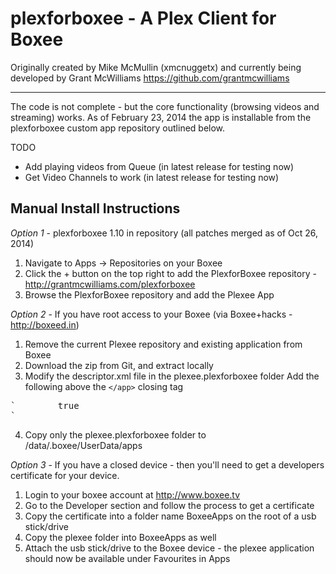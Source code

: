 plexforboxee - A Plex Client for Boxee
================================
Originally created by Mike McMullin (xmcnuggetx)  and currently being developed by Grant McWilliams https://github.com/grantmcwilliams

---

The code is not complete - but the core functionality (browsing videos and streaming) works. As of February 23, 2014 the app is installable from the plexforboxee custom app repository outlined below. 

TODO
* Add playing videos from Queue (in latest release for testing now)
* Get Video Channels to work (in latest release for testing now)


Manual Install Instructions
---------------------------

*Option 1* - plexforboxee 1.10 in repository (all patches merged as of Oct 26, 2014)

1. Navigate to Apps -> Repositories on your Boxee
2. Click the + button on the top right to add the PlexforBoxee repository - http://grantmcwilliams.com/plexforboxee
3. Browse the PlexforBoxee repository and add the Plexee App


*Option 2* - If you have root access to your Boxee (via Boxee+hacks - http://boxeed.in)

1. Remove the current Plexee repository and existing application from Boxee
2. Download the zip from Git, and extract locally
3. Modify the descriptor.xml file in the plexee.plexforboxee folder
Add the following above the `</app>` closing tag
<pre>
`        <test-app>true</test-app>
</app>`
</pre>
4. Copy only the plexee.plexforboxee folder to /data/.boxee/UserData/apps

*Option 3* - If you have a closed device - then you'll need to get a developers certificate for your device.

1. Login to your boxee account at http://www.boxee.tv
2. Go to the Developer section and follow the process to get a certificate
3. Copy the certificate into a folder name BoxeeApps on the root of a usb stick/drive
4. Copy the plexee folder into BoxeeApps as well
5. Attach the usb stick/drive to the Boxee device - the plexee application should now be available under Favourites in Apps

